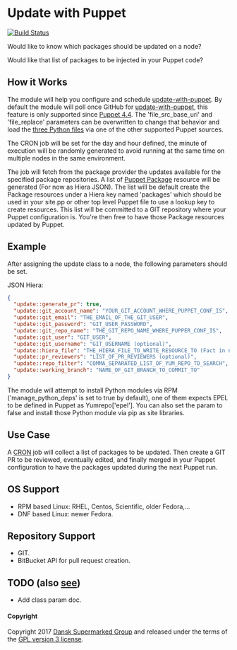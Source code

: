 # Update with Puppet
[![Build Status](https://travis-ci.org/DanskSupermarked/puppet-update.svg?branch=master)](https://travis-ci.org/DanskSupermarked/puppet-update)

Would like to know which packages should be updated on a node?

Would like that list of packages to be injected in your Puppet code?

## How it Works
The module will help you configure and schedule [update-with-puppet](https://github.com/DanskSupermarked/update-with-puppet).
By default the module will poll once GitHub for [update-with-puppet](https://github.com/DanskSupermarked/update-with-puppet), this feature is only supported since [Puppet 4.4](https://docs.puppet.com/puppet/latest/type.html#file-attribute-source). The 'file_src_base_uri' and 'file_replace' parameters can be overwritten to change that behavior and load the [three Python files](https://github.com/DanskSupermarked/update-with-puppet/tree/master/app) via one of the other supported Puppet sources.

The CRON job will be set for the day and hour defined, the minute of execution will be randomly generated to avoid running at the same time on multiple nodes in the same environment.

The job will fetch from the package provider the updates available for the specified package repositories.
A list of [Puppet Package](https://docs.puppet.com/puppet/latest/type.html#package) resource will be generated (For now as Hiera JSON).
The list will be default create the Package resources under a Hiera key named 'packages' which should be used in your site.pp or other top level Puppet file to use a lookup key to create resources.
This list will be committed to a GIT repository where your Puppet configuration is.
You're then free to have those Package resources updated by Puppet.

## Example
After assigning the update class to a node, the following parameters should be set.

JSON Hiera:
```json
{
  "update::generate_pr": true,
  "update::git_account_name": "YOUR_GIT_ACCOUNT_WHERE_PUPPET_CONF_IS",
  "update::git_email": "THE_EMAIL_OF_THE_GIT_USER",
  "update::git_password": "GIT_USER_PASSWORD",
  "update::git_repo_name": "THE_GIT_REPO_NAME_WHERE_PUPPER_CONF_IS",
  "update::git_user": "GIT_USER",
  "update::git_username": "GIT_USERNAME (optional)",
  "update::hiera_file": "THE_HIERA_FILE_TO_WRITE_RESOURCE_TO (Fact in name is a good idea)",
  "update::pr_reviewers": "LIST_OF_PR_REVIEWERS (optional)",
  "update::repo_filter": "COMMA_SEPARATED_LIST_OF_YUM_REPO_TO_SEARCH",
  "update::working_branch": "NAME_OF_GIT_BRANCH_TO_COMMIT_TO"
}
```

The module will attempt to install Python modules via RPM ('manage_python_deps' is set to true by default), one of them expects EPEL to be defined in Puppet as Yumrepo['epel']. You can also set the param to false and install those Python module via pip as site libraries.

## Use Case
A [CRON](https://docs.puppet.com/puppet/latest/type.html#cron) job will collect a list of packages to be updated.
Then create a GIT PR to be reviewed, eventually edited, and finally merged in your Puppet configuration to have the packages updated during the next Puppet run.

## OS Support
- RPM based Linux: RHEL, Centos, Scientific, older Fedora,...
- DNF based Linux: newer Fedora.

## Repository Support
- GIT.
- BitBucket API for pull request creation.


## TODO (also [see](https://github.com/DanskSupermarked/update-with-puppet#todo))
- Add class param doc.

#### Copyright

Copyright 2017 [Dansk Supermarked Group](https://dansksupermarked.com/) and released under the terms of the [GPL version 3 license](https://www.gnu.org/licenses/gpl-3.0-standalone.html).
